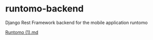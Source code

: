 # runtomo-backend
Django Rest Framework backend for the mobile application runtomo

[Runtomo (1).md](https://github.com/CCP4-senior/runtomo-backend/files/9112755/Runtomo.1.md)
